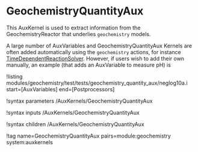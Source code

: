 # GeochemistryQuantityAux

This AuxKernel is used to extract information from the GeochemistryReactor that underlies `geochemistry` models.

A large number of AuxVariables and GeochemistryQuantityAux Kernels are often added automatically using the `geochemistry` actions, for instance [TimeDependentReactionSolver](TimeDependentReactionSolver/index.md).  However, if users wish to add their own manually, an example (that adds an AuxVariable to measure pH) is

!listing modules/geochemistry/test/tests/geochemistry_quantity_aux/neglog10a.i start=[AuxVariables] end=[Postprocessors]

!syntax parameters /AuxKernels/GeochemistryQuantityAux

!syntax inputs /AuxKernels/GeochemistryQuantityAux

!syntax children /AuxKernels/GeochemistryQuantityAux


!tag name=GeochemistryQuantityAux pairs=module:geochemistry system:auxkernels
